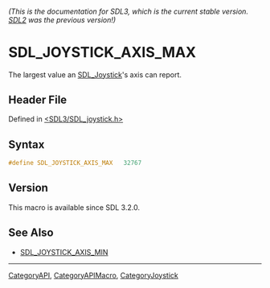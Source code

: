 ###### (This is the documentation for SDL3, which is the current stable version. [SDL2](https://wiki.libsdl.org/SDL2/) was the previous version!)
# SDL_JOYSTICK_AXIS_MAX

The largest value an [SDL_Joystick](SDL_Joystick)'s axis can report.

## Header File

Defined in [<SDL3/SDL_joystick.h>](https://github.com/libsdl-org/SDL/blob/main/include/SDL3/SDL_joystick.h)

## Syntax

```c
#define SDL_JOYSTICK_AXIS_MAX   32767
```

## Version

This macro is available since SDL 3.2.0.

## See Also

- [SDL_JOYSTICK_AXIS_MIN](SDL_JOYSTICK_AXIS_MIN)

----
[CategoryAPI](CategoryAPI), [CategoryAPIMacro](CategoryAPIMacro), [CategoryJoystick](CategoryJoystick)

